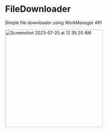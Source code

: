 # FileDownloader
Simple file downloader using WorkManager API

<img width="318" alt="Screenshot 2023-07-25 at 12 35 20 AM" src="https://github.com/khushpanchal/FileDownloader/assets/45419595/9cc6cec8-73ec-4d5a-aa42-ef2a09d13340">

